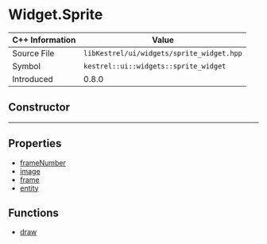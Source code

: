
# Widget.Sprite

| C++ Information | Value |
| --- | --- |
| Source File | `libKestrel/ui/widgets/sprite_widget.hpp` |
| Symbol | `kestrel::ui::widgets::sprite_widget` |
| Introduced | 0.8.0 |

## Constructor

---

## Properties

 - [frameNumber](frameNumber.md)
 - [image](image.md)
 - [frame](frame.md)
 - [entity](entity.md)

## Functions

 - [draw](draw.md)

